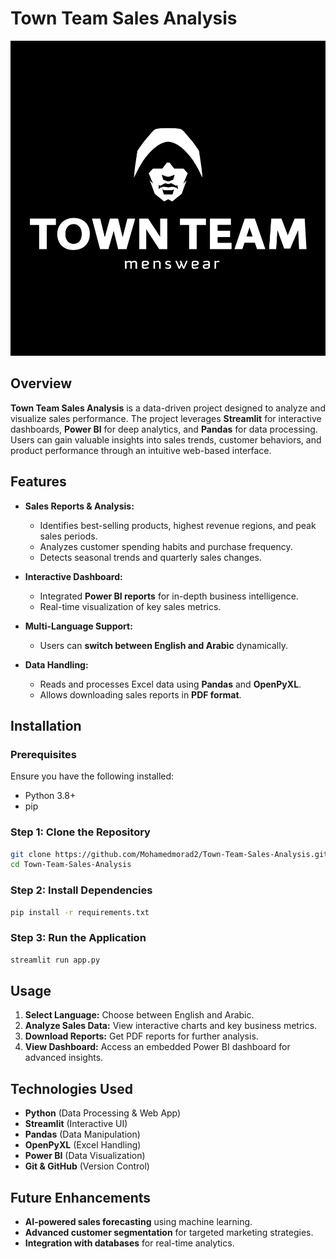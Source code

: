 # Town Team Sales Analysis

![Town Team Sales Analysis](Image/44027548_2201662006513500_1850313580889505792_n_98818c77-464e-4c63-84a3-95a7b4730846.webp)

## Overview
**Town Team Sales Analysis** is a data-driven project designed to analyze and visualize sales performance. The project leverages **Streamlit** for interactive dashboards, **Power BI** for deep analytics, and **Pandas** for data processing. Users can gain valuable insights into sales trends, customer behaviors, and product performance through an intuitive web-based interface.

## Features
- **Sales Reports & Analysis:**
  - Identifies best-selling products, highest revenue regions, and peak sales periods.
  - Analyzes customer spending habits and purchase frequency.
  - Detects seasonal trends and quarterly sales changes.

- **Interactive Dashboard:**
  - Integrated **Power BI reports** for in-depth business intelligence.
  - Real-time visualization of key sales metrics.

- **Multi-Language Support:**
  - Users can **switch between English and Arabic** dynamically.

- **Data Handling:**
  - Reads and processes Excel data using **Pandas** and **OpenPyXL**.
  - Allows downloading sales reports in **PDF format**.

## Installation
### **Prerequisites**
Ensure you have the following installed:
- Python 3.8+
- pip

### **Step 1: Clone the Repository**
```bash
git clone https://github.com/Mohamedmorad2/Town-Team-Sales-Analysis.git
cd Town-Team-Sales-Analysis
```

### **Step 2: Install Dependencies**
```bash
pip install -r requirements.txt
```

### **Step 3: Run the Application**
```bash
streamlit run app.py
```

## Usage
1. **Select Language:** Choose between English and Arabic.
2. **Analyze Sales Data:** View interactive charts and key business metrics.
3. **Download Reports:** Get PDF reports for further analysis.
4. **View Dashboard:** Access an embedded Power BI dashboard for advanced insights.

## Technologies Used
- **Python** (Data Processing & Web App)
- **Streamlit** (Interactive UI)
- **Pandas** (Data Manipulation)
- **OpenPyXL** (Excel Handling)
- **Power BI** (Data Visualization)
- **Git & GitHub** (Version Control)

## Future Enhancements
- **AI-powered sales forecasting** using machine learning.
- **Advanced customer segmentation** for targeted marketing strategies.
- **Integration with databases** for real-time analytics.


